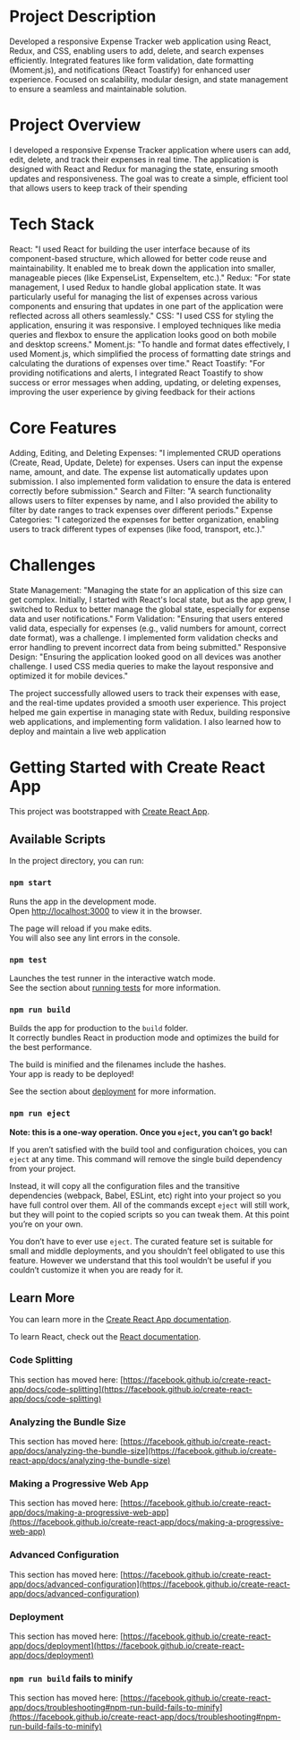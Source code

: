 # Project Description
Developed a responsive Expense Tracker web application using React, Redux, and CSS, enabling users to add, delete, and search expenses efficiently. Integrated features like form validation, date formatting (Moment.js), and notifications (React Toastify) for enhanced user experience. Focused on scalability, modular design, and state management to ensure a seamless and maintainable solution.

# Project Overview
I developed a responsive Expense Tracker application where users can add, edit, delete, and track their expenses in real time. The application is designed with React and Redux for managing the state, ensuring smooth updates and responsiveness. The goal was to create a simple, efficient tool that allows users to keep track of their spending

# Tech Stack
React: "I used React for building the user interface because of its component-based structure, which allowed for better code reuse and maintainability. It enabled me to break down the application into smaller, manageable pieces (like ExpenseList, ExpenseItem, etc.)."
Redux: "For state management, I used Redux to handle global application state. It was particularly useful for managing the list of expenses across various components and ensuring that updates in one part of the application were reflected across all others seamlessly."
CSS: "I used CSS for styling the application, ensuring it was responsive. I employed techniques like media queries and flexbox to ensure the application looks good on both mobile and desktop screens."
Moment.js: "To handle and format dates effectively, I used Moment.js, which simplified the process of formatting date strings and calculating the durations of expenses over time."
React Toastify: "For providing notifications and alerts, I integrated React Toastify to show success or error messages when adding, updating, or deleting expenses, improving the user experience by giving feedback for their actions

# Core Features
Adding, Editing, and Deleting Expenses: "I implemented CRUD operations (Create, Read, Update, Delete) for expenses. Users can input the expense name, amount, and date. The expense list automatically updates upon submission. I also implemented form validation to ensure the data is entered correctly before submission."
Search and Filter: "A search functionality allows users to filter expenses by name, and I also provided the ability to filter by date ranges to track expenses over different periods."
Expense Categories: "I categorized the expenses for better organization, enabling users to track different types of expenses (like food, transport, etc.)."

# Challenges 
State Management: "Managing the state for an application of this size can get complex. Initially, I started with React's local state, but as the app grew, I switched to Redux to better manage the global state, especially for expense data and user notifications."
Form Validation: "Ensuring that users entered valid data, especially for expenses (e.g., valid numbers for amount, correct date format), was a challenge. I implemented form validation checks and error handling to prevent incorrect data from being submitted."
Responsive Design: "Ensuring the application looked good on all devices was another challenge. I used CSS media queries to make the layout responsive and optimized it for mobile devices."

The project successfully allowed users to track their expenses with ease, and the real-time updates provided a smooth user experience. This project helped me gain expertise in managing state with Redux, building responsive web applications, and implementing form validation. I also learned how to deploy and maintain a live web application

# Getting Started with Create React App

This project was bootstrapped with [Create React App](https://github.com/facebook/create-react-app).

## Available Scripts

In the project directory, you can run:

### `npm start`

Runs the app in the development mode.\
Open [http://localhost:3000](http://localhost:3000) to view it in the browser.

The page will reload if you make edits.\
You will also see any lint errors in the console.

### `npm test`

Launches the test runner in the interactive watch mode.\
See the section about [running tests](https://facebook.github.io/create-react-app/docs/running-tests) for more information.

### `npm run build`

Builds the app for production to the `build` folder.\
It correctly bundles React in production mode and optimizes the build for the best performance.

The build is minified and the filenames include the hashes.\
Your app is ready to be deployed!

See the section about [deployment](https://facebook.github.io/create-react-app/docs/deployment) for more information.

### `npm run eject`

**Note: this is a one-way operation. Once you `eject`, you can’t go back!**

If you aren’t satisfied with the build tool and configuration choices, you can `eject` at any time. This command will remove the single build dependency from your project.

Instead, it will copy all the configuration files and the transitive dependencies (webpack, Babel, ESLint, etc) right into your project so you have full control over them. All of the commands except `eject` will still work, but they will point to the copied scripts so you can tweak them. At this point you’re on your own.

You don’t have to ever use `eject`. The curated feature set is suitable for small and middle deployments, and you shouldn’t feel obligated to use this feature. However we understand that this tool wouldn’t be useful if you couldn’t customize it when you are ready for it.

## Learn More

You can learn more in the [Create React App documentation](https://facebook.github.io/create-react-app/docs/getting-started).

To learn React, check out the [React documentation](https://reactjs.org/).

### Code Splitting

This section has moved here: [https://facebook.github.io/create-react-app/docs/code-splitting](https://facebook.github.io/create-react-app/docs/code-splitting)

### Analyzing the Bundle Size

This section has moved here: [https://facebook.github.io/create-react-app/docs/analyzing-the-bundle-size](https://facebook.github.io/create-react-app/docs/analyzing-the-bundle-size)

### Making a Progressive Web App

This section has moved here: [https://facebook.github.io/create-react-app/docs/making-a-progressive-web-app](https://facebook.github.io/create-react-app/docs/making-a-progressive-web-app)

### Advanced Configuration

This section has moved here: [https://facebook.github.io/create-react-app/docs/advanced-configuration](https://facebook.github.io/create-react-app/docs/advanced-configuration)

### Deployment

This section has moved here: [https://facebook.github.io/create-react-app/docs/deployment](https://facebook.github.io/create-react-app/docs/deployment)

### `npm run build` fails to minify

This section has moved here: [https://facebook.github.io/create-react-app/docs/troubleshooting#npm-run-build-fails-to-minify](https://facebook.github.io/create-react-app/docs/troubleshooting#npm-run-build-fails-to-minify)
